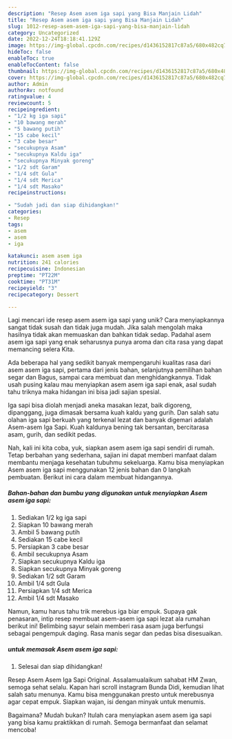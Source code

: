 ```yaml
---
description: "Resep Asem asem iga sapi yang Bisa Manjain Lidah"
title: "Resep Asem asem iga sapi yang Bisa Manjain Lidah"
slug: 1012-resep-asem-asem-iga-sapi-yang-bisa-manjain-lidah
category: Uncategorized
date: 2022-12-24T18:18:41.129Z
image: https://img-global.cpcdn.com/recipes/d1436152817c87a5/680x482cq70/asem-asem-iga-sapi-foto-resep-utama.jpg
hideToc: false
enableToc: true
enableTocContent: false
thumbnail: https://img-global.cpcdn.com/recipes/d1436152817c87a5/680x482cq70/asem-asem-iga-sapi-foto-resep-utama.jpg
cover: https://img-global.cpcdn.com/recipes/d1436152817c87a5/680x482cq70/asem-asem-iga-sapi-foto-resep-utama.jpg
author: Admin
authorAv: notfound
ratingvalue: 4
reviewcount: 5
recipeingredient:
- "1/2 kg iga sapi"
- "10 bawang merah"
- "5 bawang putih"
- "15 cabe kecil"
- "3 cabe besar"
- "secukupnya Asam"
- "secukupnya Kaldu iga"
- "secukupnya Minyak goreng"
- "1/2 sdt Garam"
- "1/4 sdt Gula"
- "1/4 sdt Merica"
- "1/4 sdt Masako"
recipeinstructions:

- "Sudah jadi dan siap dihidangkan!"
categories:
- Resep
tags:
- asem
- asem
- iga

katakunci: asem asem iga 
nutrition: 241 calories
recipecuisine: Indonesian
preptime: "PT22M"
cooktime: "PT31M"
recipeyield: "3"
recipecategory: Dessert

---
```





Lagi mencari ide resep asem asem iga sapi yang unik? Cara menyiapkannya sangat tidak susah dan tidak juga mudah. Jika salah mengolah maka hasilnya tidak akan memuaskan dan bahkan tidak sedap. Padahal asem asem iga sapi yang enak seharusnya punya aroma dan cita rasa yang dapat memancing selera Kita.





Ada beberapa hal yang sedikit banyak mempengaruhi kualitas rasa dari asem asem iga sapi, pertama dari jenis bahan, selanjutnya pemilihan bahan segar dan Bagus, sampai cara membuat dan menghidangkannya. Tidak usah pusing kalau mau menyiapkan asem asem iga sapi enak,      asal sudah tahu triknya maka hidangan ini bisa jadi sajian spesial.














Iga sapi bisa diolah menjadi aneka masakan lezat, baik digoreng, dipanggang, juga dimasak bersama kuah kaldu yang gurih. Dan salah satu olahan iga sapi berkuah yang terkenal lezat dan banyak digemari adalah Asem-asem Iga Sapi. Kuah kaldunya bening tak bersantan, bercitarasa asam, gurih, dan sedikit pedas.






Nah, kali ini kita coba, yuk, siapkan asem asem iga sapi sendiri di rumah. Tetap berbahan yang sederhana, sajian ini dapat memberi manfaat dalam membantu menjaga kesehatan tubuhmu sekeluarga. Kamu bisa menyiapkan Asem asem iga sapi menggunakan 12 jenis bahan dan 0 langkah pembuatan. Berikut ini cara dalam membuat hidangannya.

<!--inarticleads1-->

##### Bahan-bahan dan bumbu yang digunakan untuk menyiapkan Asem asem iga sapi:

1. Sediakan 1/2 kg iga sapi
1. Siapkan 10 bawang merah
1. Ambil 5 bawang putih
1. Sediakan 15 cabe kecil
1. Persiapkan 3 cabe besar
1. Ambil secukupnya Asam
1. Siapkan secukupnya Kaldu iga
1. Siapkan secukupnya Minyak goreng
1. Sediakan 1/2 sdt Garam
1. Ambil 1/4 sdt Gula
1. Persiapkan 1/4 sdt Merica
1. Ambil 1/4 sdt Masako


Namun, kamu harus tahu trik merebus iga biar empuk. Supaya gak penasaran, intip resep membuat asem-asem iga sapi lezat ala rumahan berikut ini! Belimbing sayur selain memberi rasa asam juga berfungsi sebagai pengempuk daging. Rasa manis segar dan pedas bisa disesuaikan. 

<!--inarticleads2-->

#####  untuk memasak Asem asem iga sapi:


1. Selesai dan siap dihidangkan!

Resep Asem Asem Iga Sapi Original. Assalamualaikum sahabat HM Zwan, semoga sehat selalu. Kapan hari scroll instagram Bunda Didi, kemudian lihat salah satu menunya. Kamu bisa menggunakan presto untuk merebusnya agar cepat empuk. Siapkan wajan, isi dengan minyak untuk menumis. 

Bagaimana? Mudah bukan? Itulah cara menyiapkan asem asem iga sapi yang bisa kamu praktikkan di rumah. Semoga bermanfaat dan selamat mencoba!
